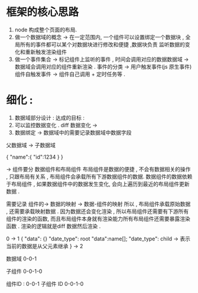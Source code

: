 # 框架的核心思路

1. node 构成整个页面的布局. 
2. 做一个数据域的概念 -> 在一定范围内, 一个组件可以设置绑定一个数据块 , 全局所有的事件都可以某个对数据块进行修改和便捷 ,数据块负责 监听数据的变化和重新触发渲染组件
3. 做一个事件集合 -> 
    标记组件上监听的事件 , 时间会调用对应的数据数据域 -> 数据域会调用对应的组件重新渲染 . 
    事件的分类 -> 用户触发事件(js 原生事件)
    组件自触发事件 -> 组件自己调用 + 定时任务等 . 



# 细化 :

1. 数据域部分设计 :
达成的目标 : 
1. 可以监控数据变化 . diff 数据变化 ->
2. 数据绑定 -> 数据域中的需要记录数据域中数据字段


父数据域 -> 子数据域 

{
    "name":{
        "id":1234
    }
}


-> 组件要分 数据组件和布局组件 
布局组件是数据的便捷 , 不会有数据相关的操作 , 只跟布局有关系 , 布局组件会承载所有下游数据组件的数据. 
数据组件的数据依赖于布局组件 , 如果数据组件中的数据发生变化, 会向上遍历到最近的布局组件更新数据 . 


需要记录 组件的-> 数据的映射 -> 数据-组件的映射  所以 , 布局组件承载原始数据 , 还需要承载映射数据 . 
因为数据还会变化渲染 , 所以布局组件还需要有下游所有组件的渲染的函数, 
而且布局组件本身就有渲染能力所有布局组件还需要暴露渲染函数 . 渲染的逻辑就是diff 数据然后渲染 . 

0 -> 1
{
    "data": {}
    "date_type": root
    "data":name[];
    "date_type": child -> 表示当前的数据是从父元素继承
}
  -> 2 

数据域 0-0-1

子组件 0-0-1-0 

组件ID : 0-0-1
子组件 ID 0-0-1-0